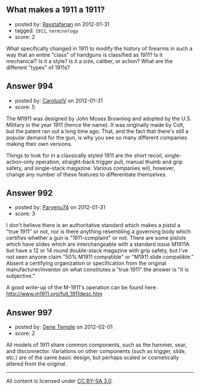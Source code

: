 ## What makes a 1911 a 1911?

- posted by: [Raystafarian](https://stackexchange.com/users/-1/404-raystafarian) on 2012-01-31
- tagged: `1911`, `terminology`
- score: 2

What specifically changed in 1911 to modify the history of firearms in such a way that an entire "class" of handguns is classified as 1911? Is it mechanical? Is it a style? Is it a size, caliber, or action? What are the different "types" of 1911s?


## Answer 994

- posted by: [CarolusIV](https://stackexchange.com/users/-1/383-carolusiv) on 2012-01-31
- score: 5

The M1911 was designed by John Moses Browning and adopted by the U.S. Military in the year 1911 (hence the name). It was originally made by Colt, but the patent ran out a long time ago. That, and the fact that there's still a popular demand for the gun, is why you see so many different companies making their own versions.

Things to look for in a classically styled 1911 are the short recoil, single-action-only operation, straight-back trigger pull, manual thumb and grip safety, and single-stack magazine. Various companies will, however, change any number of these features to differentiate themselves.


## Answer 992

- posted by: [Parvenu74](https://stackexchange.com/users/-1/403-parvenu74) on 2012-01-31
- score: 3

<p>I don't believe there is an authoritative standard which makes a pistol a "true 1911" or not, nor is there anything resembling a governing body which certifies whether a gun is "1911-complaint" or not.  There are some pistols which have slides which are interchangeable with a standard issue M1911A but have a 12 or 14 round double-stack magazine with grip safety, but I've not seen anyone claim "50% M1911 compatible" or "M1911 slide compatible."  Absent a certifying organization or specification from the original manufacturer/inventor on what constitutes a "true 1911" the answer is "it is subjective."</p>

<p>A good write-up of the M-1911's operation can be found here: <a href="http://www.m1911.org/full_1911desc.htm" rel="nofollow">http://www.m1911.org/full_1911desc.htm</a></p>



## Answer 997

- posted by: [Gene Temple](https://stackexchange.com/users/-1/254-gene-temple) on 2012-02-01
- score: 2

All models of 1911 share common components, such as the hammer, sear, and disconnector.  Variations on other components (such as trigger, slide, etc.) are of the same basic design, but perhaps scaled or cosmetically altered from the original.  



---

All content is licensed under [CC BY-SA 3.0](https://creativecommons.org/licenses/by-sa/3.0/).
